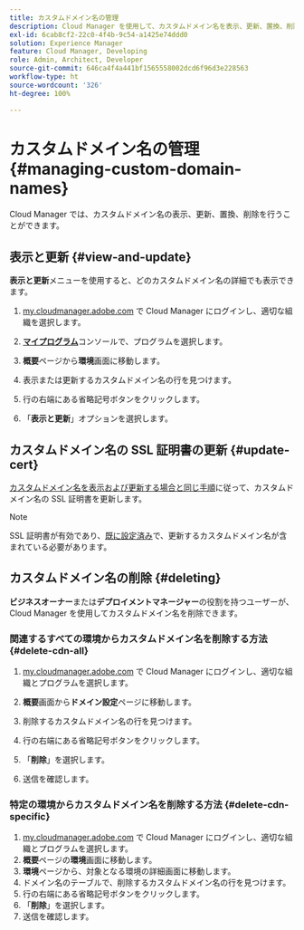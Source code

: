 ```yaml
---
title: カスタムドメイン名の管理
description: Cloud Manager を使用して、カスタムドメイン名を表示、更新、置換、削除する方法について説明します。
exl-id: 6cab8cf2-22c0-4f4b-9c54-a1425e74ddd0
solution: Experience Manager
feature: Cloud Manager, Developing
role: Admin, Architect, Developer
source-git-commit: 646ca4f4a441bf1565558002dcd6f96d3e228563
workflow-type: ht
source-wordcount: '326'
ht-degree: 100%

---
```


# カスタムドメイン名の管理 {#managing-custom-domain-names}

Cloud Manager では、カスタムドメイン名の表示、更新、置換、削除を行うことができます。

## 表示と更新 {#view-and-update}

**表示と更新**&#x200B;メニューを使用すると、どのカスタムドメイン名の詳細でも表示できます。

1. [my.cloudmanager.adobe.com](https://my.cloudmanager.adobe.com/) で Cloud Manager にログインし、適切な組織を選択します。

1. **[マイプログラム](/help/implementing/cloud-manager/navigation.md#my-programs)**&#x200B;コンソールで、プログラムを選択します。

1. **概要**&#x200B;ページから&#x200B;**環境**&#x200B;画面に移動します。

1. 表示または更新するカスタムドメイン名の行を見つけます。

1. 行の右端にある省略記号ボタンをクリックします。

1. 「**表示と更新**」オプションを選択します。

## カスタムドメイン名の SSL 証明書の更新 {#update-cert}

[カスタムドメイン名を表示および更新する場合と同じ手順](#view-and-update)に従って、カスタムドメイン名の SSL 証明書を更新します。

>[!NOTE]
>
>SSL 証明書が有効であり、[既に設定済み](/help/implementing/cloud-manager/managing-ssl-certifications/introduction.md)で、更新するカスタムドメイン名が含まれている必要があります。

## カスタムドメイン名の削除 {#deleting}

**ビジネスオーナー**&#x200B;または&#x200B;**デプロイメントマネージャー**&#x200B;の役割を持つユーザーが、Cloud Manager を使用してカスタムドメイン名を削除できます。

### 関連するすべての環境からカスタムドメイン名を削除する方法 {#delete-cdn-all}

1. [my.cloudmanager.adobe.com](https://my.cloudmanager.adobe.com/) で Cloud Manager にログインし、適切な組織とプログラムを選択します。

1. **概要**&#x200B;画面から&#x200B;**ドメイン設定**&#x200B;ページに移動します。

1. 削除するカスタムドメイン名の行を見つけます。

1. 行の右端にある省略記号ボタンをクリックします。

1. 「**削除**」を選択します。

1. 送信を確認します。

### 特定の環境からカスタムドメイン名を削除する方法 {#delete-cdn-specific}

1. [my.cloudmanager.adobe.com](https://my.cloudmanager.adobe.com/) で Cloud Manager にログインし、適切な組織とプログラムを選択します。
1. **概要**&#x200B;ページの&#x200B;**環境**&#x200B;画面に移動します。
1. **環境**&#x200B;ページから、対象となる環境の詳細画面に移動します。
1. ドメイン名のテーブルで、削除するカスタムドメイン名の行を見つけます。
1. 行の右端にある省略記号ボタンをクリックします。
1. 「**削除**」を選択します。
1. 送信を確認します。
